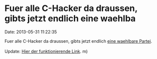 Fuer alle C-Hacker da draussen, gibts jetzt endlich eine waehlba
================================================================

Date: 2013-05-31 11:22:35

Fuer alle C-Hacker da draussen, gibts jetzt endlich [eine waehlbare
Partei](http://www.spiegel.de/fotostrecke/dieser-seo-scheiss-immer-97324.html).\
\
Update: [Hier der funktionierende
Link](http://www.spiegel.de/fotostrecke/skurrile-parteiwerbung-kekse-klartext-claudia-fotostrecke-97324.html).
m)
